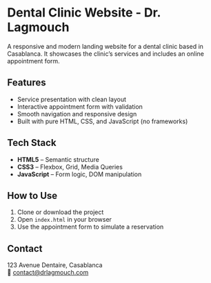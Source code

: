 #  Dental Clinic Website - Dr. Lagmouch

A responsive and modern landing website for a dental clinic based in Casablanca. It showcases the clinic’s services and includes an online appointment form.

##  Features

- Service presentation with clean layout  
- Interactive appointment form with validation  
- Smooth navigation and responsive design  
- Built with pure HTML, CSS, and JavaScript (no frameworks)

##  Tech Stack

- **HTML5** – Semantic structure  
- **CSS3** – Flexbox, Grid, Media Queries  
- **JavaScript** – Form logic, DOM manipulation

##  How to Use

1. Clone or download the project  
2. Open `index.html` in your browser  
3. Use the appointment form to simulate a reservation

##  Contact

123 Avenue Dentaire, Casablanca  
📧 contact@drlagmouch.com
